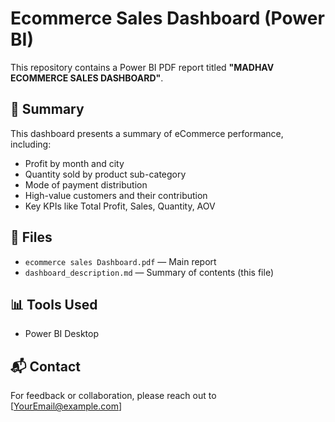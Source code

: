 # Ecommerce Sales Dashboard (Power BI)

This repository contains a Power BI PDF report titled **"MADHAV ECOMMERCE SALES DASHBOARD"**.

## 📄 Summary

This dashboard presents a summary of eCommerce performance, including:
- Profit by month and city
- Quantity sold by product sub-category
- Mode of payment distribution
- High-value customers and their contribution
- Key KPIs like Total Profit, Sales, Quantity, AOV

## 📁 Files

- `ecommerce sales Dashboard.pdf` — Main report
- `dashboard_description.md` — Summary of contents (this file)

## 📊 Tools Used
- Power BI Desktop

## 📬 Contact
For feedback or collaboration, please reach out to [YourEmail@example.com]
